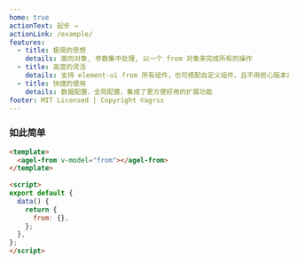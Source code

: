 ```yaml
---
home: true
actionText: 起步 →
actionLink: /example/
features:
  - title: 极简的思想
    details: 面向对象, 参数集中处理, 以一个 from 对象来完成所有的操作
  - title: 高度的灵活
    details: 支持 element-ui from 所有组件，也可搭配自定义组件，且不用担心版本升级问题
  - title: 快捷的使用
    details: 数据配置，全局配置，集成了更方便好用的扩展功能
footer: MIT Licensed | Copyright ©agrss 
---
```



<!-- <ClientOnly><test-form/></ClientOnly> -->


### 如此简单

```html
<template>
  <agel-from v-model="from"></agel-from>
</template>
 
<script>
export default {
  data() {
    return {
      from: {},
    };
  },
};
</script>
```




